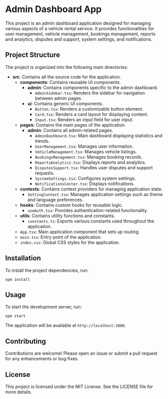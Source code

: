 # Admin Dashboard App

This project is an admin dashboard application designed for managing various aspects of a vehicle rental service. It provides functionalities for user management, vehicle management, bookings management, reports and analytics, disputes and support, system settings, and notifications.

## Project Structure

The project is organized into the following main directories:

- **src**: Contains all the source code for the application.
  - **components**: Contains reusable UI components.
    - **admin**: Contains components specific to the admin dashboard.
      - `AdminSidebar.tsx`: Renders the sidebar for navigation between admin pages.
    - **ui**: Contains generic UI components.
      - `Button.tsx`: Renders a customizable button element.
      - `Card.tsx`: Renders a card layout for displaying content.
      - `Input.tsx`: Renders an input field for user input.
  - **pages**: Contains the main pages of the application.
    - **admin**: Contains all admin-related pages.
      - `AdminDashboard.tsx`: Main dashboard displaying statistics and trends.
      - `UserManagement.tsx`: Manages user information.
      - `VehicleManagement.tsx`: Manages vehicle listings.
      - `BookingsManagement.tsx`: Manages booking records.
      - `ReportsAnalytics.tsx`: Displays reports and analytics.
      - `DisputesSupport.tsx`: Handles user disputes and support requests.
      - `SystemSettings.tsx`: Configures system settings.
      - `NotificationsCenter.tsx`: Displays notifications.
  - **contexts**: Contains context providers for managing application state.
    - `SettingContext.tsx`: Manages application settings such as theme and language preferences.
  - **hooks**: Contains custom hooks for reusable logic.
    - `useAuth.tsx`: Provides authentication-related functionality.
  - **utils**: Contains utility functions and constants.
    - `constants.ts`: Exports various constants used throughout the application.
  - `App.tsx`: Main application component that sets up routing.
  - `main.tsx`: Entry point of the application.
  - `index.css`: Global CSS styles for the application.

## Installation

To install the project dependencies, run:

```
npm install
```

## Usage

To start the development server, run:

```
npm start
```

The application will be available at `http://localhost:3000`.

## Contributing

Contributions are welcome! Please open an issue or submit a pull request for any enhancements or bug fixes.

## License

This project is licensed under the MIT License. See the LICENSE file for more details.